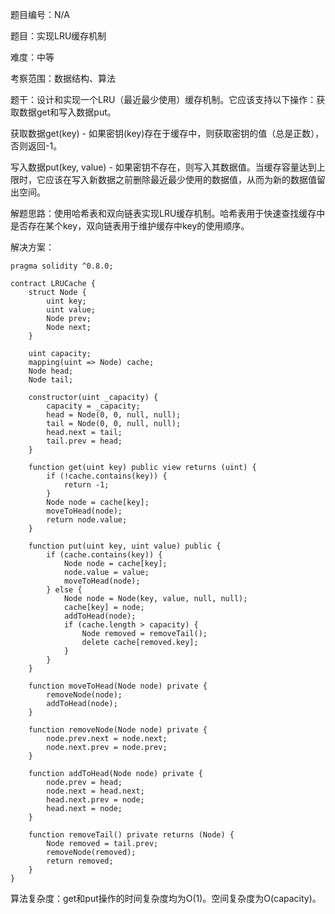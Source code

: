 题目编号：N/A

题目：实现LRU缓存机制

难度：中等

考察范围：数据结构、算法

题干：设计和实现一个LRU（最近最少使用）缓存机制。它应该支持以下操作：获取数据get和写入数据put。

获取数据get(key) - 如果密钥(key)存在于缓存中，则获取密钥的值（总是正数），否则返回-1。

写入数据put(key, value) - 如果密钥不存在，则写入其数据值。当缓存容量达到上限时，它应该在写入新数据之前删除最近最少使用的数据值，从而为新的数据值留出空间。

解题思路：使用哈希表和双向链表实现LRU缓存机制。哈希表用于快速查找缓存中是否存在某个key，双向链表用于维护缓存中key的使用顺序。

解决方案：

```solidity
pragma solidity ^0.8.0;

contract LRUCache {
    struct Node {
        uint key;
        uint value;
        Node prev;
        Node next;
    }

    uint capacity;
    mapping(uint => Node) cache;
    Node head;
    Node tail;

    constructor(uint _capacity) {
        capacity = _capacity;
        head = Node(0, 0, null, null);
        tail = Node(0, 0, null, null);
        head.next = tail;
        tail.prev = head;
    }

    function get(uint key) public view returns (uint) {
        if (!cache.contains(key)) {
            return -1;
        }
        Node node = cache[key];
        moveToHead(node);
        return node.value;
    }

    function put(uint key, uint value) public {
        if (cache.contains(key)) {
            Node node = cache[key];
            node.value = value;
            moveToHead(node);
        } else {
            Node node = Node(key, value, null, null);
            cache[key] = node;
            addToHead(node);
            if (cache.length > capacity) {
                Node removed = removeTail();
                delete cache[removed.key];
            }
        }
    }

    function moveToHead(Node node) private {
        removeNode(node);
        addToHead(node);
    }

    function removeNode(Node node) private {
        node.prev.next = node.next;
        node.next.prev = node.prev;
    }

    function addToHead(Node node) private {
        node.prev = head;
        node.next = head.next;
        head.next.prev = node;
        head.next = node;
    }

    function removeTail() private returns (Node) {
        Node removed = tail.prev;
        removeNode(removed);
        return removed;
    }
}
```

算法复杂度：get和put操作的时间复杂度均为O(1)。空间复杂度为O(capacity)。